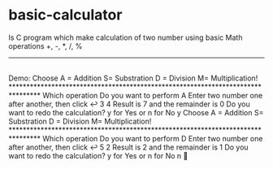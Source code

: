 # basic-calculator
Is C program which make calculation of two number using basic Math operations +, -, *, /, %
<hr>
<br>Demo:
Choose A = Addition      S= Substration  D = Division    M= Multiplication!
********************************************************************************
Which operation Do you want to perform
A
Enter two number one after another, then click ↩️
3
4
Result is 7
 and the remainder is 0
Do you want to redo the calculation? y for Yes or n for No
y
Choose A = Addition      S= Substration  D = Division    M= Multiplication!
********************************************************************************
Which operation Do you want to perform
D
Enter two number one after another, then click ↩️
5
2
Result is 2
 and the remainder is 1
Do you want to redo the calculation? y for Yes or n for No
n
👋
